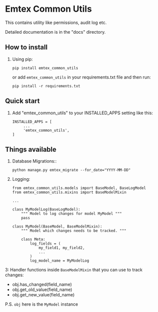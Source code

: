 # Emtex Common Utils

This contains utility like permissions, audit log etc.

Detailed documentation is in the "docs" directory.

## How to install

1. Using pip:
    
       pip install emtex_common_utils
    
    or add `emtex_common_utils` in your requirements.txt file and then run:
                
       pip install -r requirements.txt


## Quick start

1. Add "emtex_common_utils" to your INSTALLED_APPS setting like this:

       INSTALLED_APPS = [
            ...
            'emtex_common_utils',
       ]


## Things available

1. Database Migrations::

       python manage.py emtex_migrate --for_date="YYYY-MM-DD"

2. Logging:

       from emtex_common_utils.models import BaseModel, BaseLogModel
       from emtex_common_utils.mixins import BaseModelMixin

       ...

       class MyModelLog(BaseLogModel):
           """ Model to log changes for model MyModel """
           pass

       class MyModel(BaseModel, BaseModelMixin):
           """ Model which changes needs to be tracked. """

           class Meta:
               log_fields = (
                   my_field1, my_field2,
                   ...
               )
               log_model_name = MyModelLog
               
3: Handler functions inside `BaseModelMixin` that you can use to track changes:
* obj.has_changed(field_name)
* obj.get_old_value(field_name)
* obj.get_new_value(field_name)

P.S. `obj` here is the `MyModel` instance
